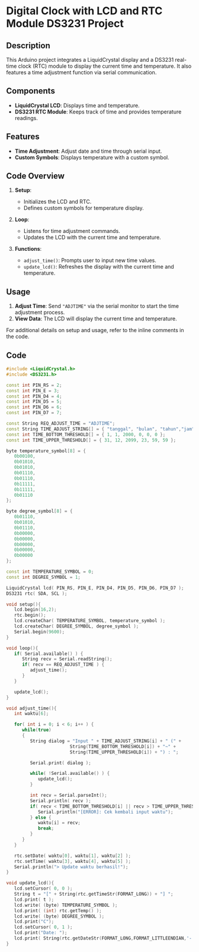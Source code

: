 # Digital Clock with LCD and RTC Module DS3231 Project

## Description

This Arduino project integrates a LiquidCrystal display and a DS3231 real-time clock (RTC) module to display the current time and temperature. It also features a time adjustment function via serial communication.

## Components

- **LiquidCrystal LCD**: Displays time and temperature.
- **DS3231 RTC Module**: Keeps track of time and provides temperature readings.

## Features

- **Time Adjustment**: Adjust date and time through serial input.
- **Custom Symbols**: Displays temperature with a custom symbol.

## Code Overview

1. **Setup**:

   - Initializes the LCD and RTC.
   - Defines custom symbols for temperature display.

2. **Loop**:

   - Listens for time adjustment commands.
   - Updates the LCD with the current time and temperature.

3. **Functions**:
   - `adjust_time()`: Prompts user to input new time values.
   - `update_lcd()`: Refreshes the display with the current time and temperature.

## Usage

1. **Adjust Time**: Send `"ADJTIME"` via the serial monitor to start the time adjustment process.
2. **View Data**: The LCD will display the current time and temperature.

For additional details on setup and usage, refer to the inline comments in the code.

## Code

```cpp
#include <LiquidCrystal.h>
#include <DS3231.h>

const int PIN_RS = 2;
const int PIN_E = 3;
const int PIN_D4 = 4;
const int PIN_D5 = 5;
const int PIN_D6 = 6;
const int PIN_D7 = 7;

const String REQ_ADJUST_TIME = "ADJTIME";
const String TIME_ADJUST_STRING[] = { "tanggal", "bulan", "tahun","jam", "menit", "detik" };
const int TIME_BOTTOM_THRESHOLD[] = { 1, 1, 2000, 0, 0, 0 };
const int TIME_UPPER_THRESHOLD[] = { 31, 12, 2099, 23, 59, 59 };

byte temperature_symbol[8] = {
   0b00100,
   0b01010,
   0b01010,
   0b01110,
   0b01110,
   0b11111,
   0b11111,
   0b01110
};

byte degree_symbol[8] = {
   0b01110,
   0b01010,
   0b01110,
   0b00000,
   0b00000,
   0b00000,
   0b00000,
   0b00000
};

const int TEMPERATURE_SYMBOL = 0;
const int DEGREE_SYMBOL = 1;

LiquidCrystal lcd( PIN_RS, PIN_E, PIN_D4, PIN_D5, PIN_D6, PIN_D7 );
DS3231 rtc( SDA, SCL );

void setup(){
   lcd.begin(16,2);
   rtc.begin();
   lcd.createChar( TEMPERATURE_SYMBOL, temperature_symbol );
   lcd.createChar( DEGREE_SYMBOL, degree_symbol );
   Serial.begin(9600);
}

void loop(){
   if( Serial.available() ) {
      String recv = Serial.readString();
      if( recv == REQ_ADJUST_TIME ) {
         adjust_time();
      }
   }

   update_lcd();
}

void adjust_time(){
   int waktu[6];

   for( int i = 0; i < 6; i++ ) {
      while(true)
      {
         String dialog = "Input " + TIME_ADJUST_STRING[i] + " (" +
                        String(TIME_BOTTOM_THRESHOLD[i]) + "~" +
                        String(TIME_UPPER_THRESHOLD[i]) + ") : ";

         Serial.print( dialog );

         while( !Serial.available() ) {
            update_lcd();
         }

         int recv = Serial.parseInt();
         Serial.println( recv );
         if( recv < TIME_BOTTOM_THRESHOLD[i] || recv > TIME_UPPER_THRESHOLD[i] ) {
            Serial.println("[ERROR]: Cek kembali input waktu");
         } else {
            waktu[i] = recv;
            break;
         }
      }
   }

   rtc.setDate( waktu[0], waktu[1], waktu[2] );
   rtc.setTime( waktu[3], waktu[4], waktu[5] );
   Serial.println("> Update waktu berhasil!");
}

void update_lcd(){
   lcd.setCursor( 0, 0 );
   String t = "[" + String(rtc.getTimeStr(FORMAT_LONG)) + "] ";
   lcd.print( t );
   lcd.write( (byte) TEMPERATURE_SYMBOL );
   lcd.print( (int) rtc.getTemp() );
   lcd.write( (byte) DEGREE_SYMBOL );
   lcd.print("C");
   lcd.setCursor( 0, 1 );
   lcd.print("Date: ");
   lcd.print( String(rtc.getDateStr(FORMAT_LONG,FORMAT_LITTLEENDIAN,'-')) );
}
```
